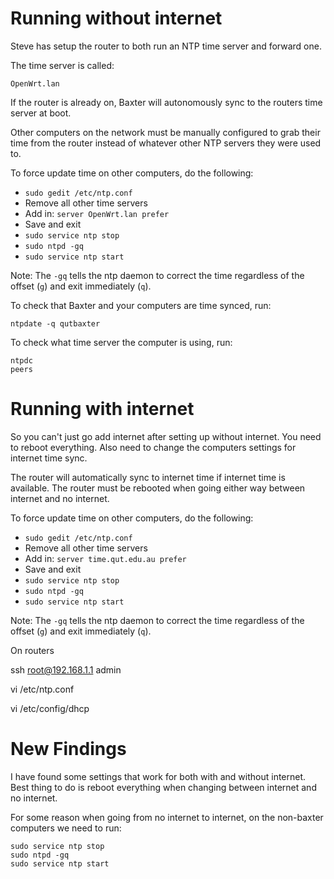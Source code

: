 # Running without internet

Steve has setup the router to both run an NTP time server and forward one.

The time server is called:

```
OpenWrt.lan
```

If the router is already on, Baxter will autonomously sync to the routers time
server at boot.

Other computers on the network must be manually configured to grab their time
from the router instead of whatever other NTP servers they were used to.

To force update time on other computers, do the following:

 * `sudo gedit /etc/ntp.conf`
 * Remove all other time servers
 * Add in: `server OpenWrt.lan prefer`
 * Save and exit
 * `sudo service ntp stop`
 * `sudo ntpd -gq`
 * `sudo service ntp start`

Note: The `-gq` tells the ntp daemon to correct the time regardless of the
offset (`g`) and exit immediately (`q`).

To check that Baxter and your computers are time synced, run:

```
ntpdate -q qutbaxter
```

To check what time server the computer is using, run:

```
ntpdc
peers
```

# Running with internet

So you can't just go add internet after setting up without internet. You need
to reboot everything. Also need to change the computers settings for internet
time sync.

The router will automatically sync to internet time if internet time is
available. The router must be rebooted when going either way between internet
and no internet.

To force update time on other computers, do the following:

 * `sudo gedit /etc/ntp.conf`
 * Remove all other time servers
 * Add in: `server time.qut.edu.au prefer`
 * Save and exit
 * `sudo service ntp stop`
 * `sudo ntpd -gq`
 * `sudo service ntp start`

Note: The `-gq` tells the ntp daemon to correct the time regardless of the
offset (`g`) and exit immediately (`q`).





On routers

ssh root@192.168.1.1
admin

vi /etc/ntp.conf


vi /etc/config/dhcp



# New Findings

I have found some settings that work for both with and without internet. Best
thing to do is reboot everything when changing between internet and no internet.

For some reason when going from no internet to internet, on the non-baxter
computers we need to run:

```
sudo service ntp stop
sudo ntpd -gq
sudo service ntp start
```

